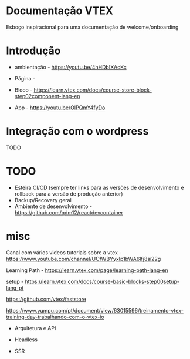 # Documentação VTEX
Esboço inspiracional para uma documentação de welcome/onboarding

# Introdução

* ambientação - https://youtu.be/4hHDbIXAcKc

* Página - 

* Bloco - https://learn.vtex.com/docs/course-store-block-step02component-lang-en

* App - https://youtu.be/OIPQmY4fyDo


# Integração com o wordpress

TODO

# TODO

* Esteira CI/CD (sempre ter links para as versões de desenvolvimento e rollback para a versão de produção anterior)
* Backup/Recovery geral
* Ambiente de desenvolvimento - https://github.com/qdm12/reactdevcontainer

# misc

Canal com vários videos tutoriais sobre a vtex - https://www.youtube.com/channel/UCfWBYyxIp1bWA6Ifj8si22g

Learning Path - https://learn.vtex.com/page/learning-path-lang-en

setup - https://learn.vtex.com/docs/course-basic-blocks-step00setup-lang-pt

https://github.com/vtex/faststore

https://www.yumpu.com/pt/document/view/63015596/treinamento-vtex-training-day-trabalhando-com-o-vtex-io

* Arquitetura e API

* Headless

* SSR


